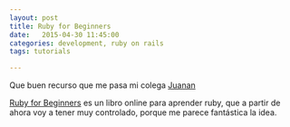 ```yaml
---
layout: post
title: Ruby for Beginners
date:   2015-04-30 11:45:00
categories: development, ruby on rails
tags: tutorials 

---
```


Que buen recurso que me pasa mi colega [Juanan](http://jamvius.github.io)

[Ruby for Beginners](http://ruby-for-beginners.rubymonstas.org/index.html) es un libro online para aprender ruby, que a partir de ahora voy a tener muy controlado, porque me parece fantástica la idea.

